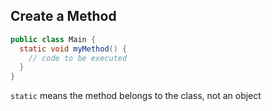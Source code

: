 ## Create a Method
```java
public class Main {
  static void myMethod() {
    // code to be executed
  }
}
```
`static` means the method belongs to the class, not an object
